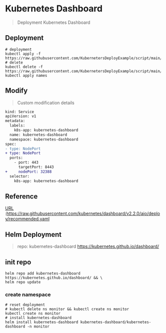# Kubernetes Dashboard
> Deployment Kubernetes Dashboard


## Deployment 

```shell
# deployment
kubectl apply -f https://raw.githubusercontent.com/KubernetersDeployExample/script/main/dashboard/dashboard.yaml
# delete
kubectl delete -f https://raw.githubusercontent.com/KubernetersDeployExample/script/main/dashboard/dashboard.yaml
kubectl apply names
```

## Modify
> Custom modification details


```diff
kind: Service
apiVersion: v1
metadata:
  labels:
    k8s-app: kubernetes-dashboard
  name: kubernetes-dashboard
  namespace: kubernetes-dashboard
spec:
- type: NodePort
+ type: NodePort
  ports:
    - port: 443
      targetPort: 8443
+     nodePort: 32388
  selector:
    k8s-app: kubernetes-dashboard
```

## Reference
[URL](https://raw.githubusercontent.com/kubernetes/dashboard/v2.2.0/aio/deploy/recommended.yaml) :https://raw.githubusercontent.com/kubernetes/dashboard/v2.2.0/aio/deploy/recommended.yaml

## Helm Deployment

> repo: kubernetes-dashboard https://kubernetes.github.io/dashboard/ 

## init repo
```shell
helm repo add kubernetes-dashboard https://kubernetes.github.io/dashboard/ && \
helm repo update
```

### create namespace

```shell
# reset deployment
# kubectl delete ns monitor && kubectl create ns monitor
kubectl create ns monitor
# install kubernetes-dashboard
helm install kubernetes-dashboard kubernetes-dashboard/kubernetes-dashboard -n monitor
```
